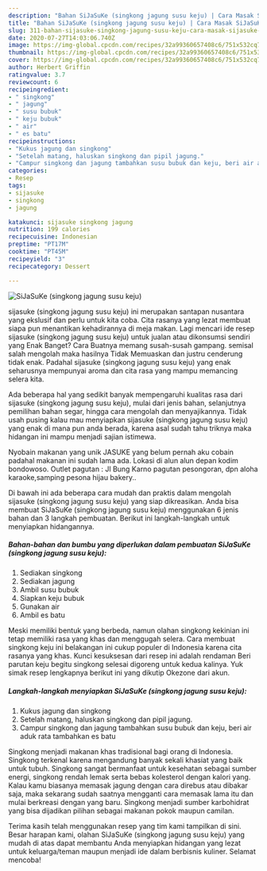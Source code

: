```yaml
---
description: "Bahan SiJaSuKe (singkong jagung susu keju) | Cara Masak SiJaSuKe (singkong jagung susu keju) Yang Paling Enak"
title: "Bahan SiJaSuKe (singkong jagung susu keju) | Cara Masak SiJaSuKe (singkong jagung susu keju) Yang Paling Enak"
slug: 311-bahan-sijasuke-singkong-jagung-susu-keju-cara-masak-sijasuke-singkong-jagung-susu-keju-yang-paling-enak
date: 2020-07-27T14:03:06.740Z
image: https://img-global.cpcdn.com/recipes/32a99360657408c6/751x532cq70/sijasuke-singkong-jagung-susu-keju-foto-resep-utama.jpg
thumbnail: https://img-global.cpcdn.com/recipes/32a99360657408c6/751x532cq70/sijasuke-singkong-jagung-susu-keju-foto-resep-utama.jpg
cover: https://img-global.cpcdn.com/recipes/32a99360657408c6/751x532cq70/sijasuke-singkong-jagung-susu-keju-foto-resep-utama.jpg
author: Herbert Griffin
ratingvalue: 3.7
reviewcount: 6
recipeingredient:
- " singkong"
- " jagung"
- " susu bubuk"
- " keju bubuk"
- " air"
- " es batu"
recipeinstructions:
- "Kukus jagung dan singkong"
- "Setelah matang, haluskan singkong dan pipil jagung."
- "Campur singkong dan jagung tambahkan susu bubuk dan keju, beri air aduk rata tambahkan es batu"
categories:
- Resep
tags:
- sijasuke
- singkong
- jagung

katakunci: sijasuke singkong jagung 
nutrition: 199 calories
recipecuisine: Indonesian
preptime: "PT17M"
cooktime: "PT45M"
recipeyield: "3"
recipecategory: Dessert

---
```



![SiJaSuKe (singkong jagung susu keju)](https://img-global.cpcdn.com/recipes/32a99360657408c6/751x532cq70/sijasuke-singkong-jagung-susu-keju-foto-resep-utama.jpg)


sijasuke (singkong jagung susu keju) ini merupakan santapan nusantara yang ekslusif dan perlu untuk kita coba. Cita rasanya yang lezat membuat siapa pun menantikan kehadirannya di meja makan.
Lagi mencari ide resep sijasuke (singkong jagung susu keju) untuk jualan atau dikonsumsi sendiri yang Enak Banget? Cara Buatnya memang susah-susah gampang. semisal salah mengolah maka hasilnya Tidak Memuaskan dan justru cenderung tidak enak. Padahal sijasuke (singkong jagung susu keju) yang enak seharusnya mempunyai aroma dan cita rasa yang mampu memancing selera kita.

Ada beberapa hal yang sedikit banyak mempengaruhi kualitas rasa dari sijasuke (singkong jagung susu keju), mulai dari jenis bahan, selanjutnya pemilihan bahan segar, hingga cara mengolah dan menyajikannya. Tidak usah pusing kalau mau menyiapkan sijasuke (singkong jagung susu keju) yang enak di mana pun anda berada, karena asal sudah tahu triknya maka hidangan ini mampu menjadi sajian istimewa.

Nyobain makanan yang unik JASUKE yang belum pernah aku cobain padahal makanan ini sudah lama ada. Lokasi di alun alun depan kodim bondowoso. Outlet pagutan : Jl Bung Karno pagutan pesongoran, dpn aloha karaoke,samping pesona hijau bakery..


Di bawah ini ada beberapa cara mudah dan praktis dalam mengolah sijasuke (singkong jagung susu keju) yang siap dikreasikan. Anda bisa membuat SiJaSuKe (singkong jagung susu keju) menggunakan 6 jenis bahan dan 3 langkah pembuatan. Berikut ini langkah-langkah untuk menyiapkan hidangannya.

<!--inarticleads1-->

##### Bahan-bahan dan bumbu yang diperlukan dalam pembuatan SiJaSuKe (singkong jagung susu keju):

1. Sediakan  singkong
1. Sediakan  jagung
1. Ambil  susu bubuk
1. Siapkan  keju bubuk
1. Gunakan  air
1. Ambil  es batu


Meski memiliki bentuk yang berbeda, namun olahan singkong kekinian ini tetap memiliki rasa yang khas dan menggugah selera. Cara membuat singkong keju ini belakangan ini cukup populer di Indonesia karena cita rasanya yang khas. Kunci kesuksesan dari resep ini adalah rendaman Beri parutan keju begitu singkong selesai digoreng untuk kedua kalinya. Yuk simak resep lengkapnya berikut ini yang dikutip Okezone dari akun. 

<!--inarticleads2-->

##### Langkah-langkah menyiapkan SiJaSuKe (singkong jagung susu keju):

1. Kukus jagung dan singkong
1. Setelah matang, haluskan singkong dan pipil jagung.
1. Campur singkong dan jagung tambahkan susu bubuk dan keju, beri air aduk rata tambahkan es batu


Singkong menjadi makanan khas tradisional bagi orang di Indonesia. Singkong terkenal karena mengandung banyak sekali khasiat yang baik untuk tubuh. Singkong sangat bermanfaat untuk kesehatan sebagai sumber energi, singkong rendah lemak serta bebas kolesterol dengan kalori yang. Kalau kamu biasanya memasak jagung dengan cara direbus atau dibakar saja, maka sekarang sudah saatnya mengganti cara memasak lama itu dan mulai berkreasi dengan yang baru. Singkong menjadi sumber karbohidrat yang bisa dijadikan pilihan sebagai makanan pokok maupun camilan. 

Terima kasih telah menggunakan resep yang tim kami tampilkan di sini. Besar harapan kami, olahan SiJaSuKe (singkong jagung susu keju) yang mudah di atas dapat membantu Anda menyiapkan hidangan yang lezat untuk keluarga/teman maupun menjadi ide dalam berbisnis kuliner. Selamat mencoba!
